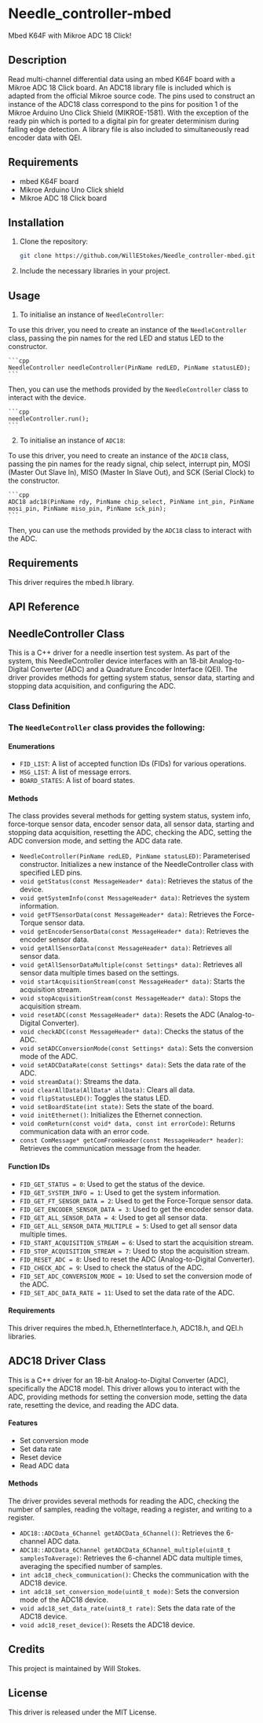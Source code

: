 # Needle_controller-mbed
Mbed K64F with Mikroe ADC 18 Click!

## Description

Read multi-channel differential data using an mbed K64F board with a Mikroe ADC 18 Click board. An ADC18 library file is included which is adapted from the official Mikroe source code. The pins used to construct an instance of the ADC18 class correspond to the pins for position 1 of the Mikroe Arduino Uno Click Shield (MIKROE-1581). With the exception of the ready pin which is ported to a digital pin for greater determinism during falling edge detection. A library file is also included to simultaneously read encoder data with QEI.

## Requirements

- mbed K64F board
- Mikroe Arduino Uno Click shield
- Mikroe ADC 18 Click board

## Installation

1. Clone the repository:

    ```bash
    git clone https://github.com/WillEStokes/Needle_controller-mbed.git
    ```

2. Include the necessary libraries in your project.

## Usage

1. To initialise an instance of `NeedleController`:

To use this driver, you need to create an instance of the `NeedleController` class, passing the pin names for the red LED and status LED to the constructor.

    ```cpp
    NeedleController needleController(PinName redLED, PinName statusLED);
    ```
Then, you can use the methods provided by the `NeedleController` class to interact with the device.

    ```cpp
    needleController.run();
    ```

2. To initialise an instance of `ADC18`:

To use this driver, you need to create an instance of the `ADC18` class, passing the pin names for the ready signal, chip select, interrupt pin, MOSI (Master Out Slave In), MISO (Master In Slave Out), and SCK (Serial Clock) to the constructor.

    ```cpp
    ADC18 adc18(PinName rdy, PinName chip_select, PinName int_pin, PinName mosi_pin, PinName miso_pin, PinName sck_pin);
    ```

Then, you can use the methods provided by the `ADC18` class to interact with the ADC.

## Requirements

This driver requires the mbed.h library.

## API Reference

## NeedleController Class

This is a C++ driver for a needle insertion test system. As part of the system, this NeedleController device interfaces with an 18-bit Analog-to-Digital Converter (ADC) and a Quadrature Encoder Interface (QEI). The driver provides methods for getting system status, sensor data, starting and stopping data acquisition, and configuring the ADC.

### Class Definition

### The `NeedleController` class provides the following:

#### Enumerations

- `FID_LIST`: A list of accepted function IDs (FIDs) for various operations.
- `MSG_LIST`: A list of message errors.
- `BOARD_STATES`: A list of board states.

#### Methods

The class provides several methods for getting system status, system info, force-torque sensor data, encoder sensor data, all sensor data, starting and stopping data acquisition, resetting the ADC, checking the ADC, setting the ADC conversion mode, and setting the ADC data rate.

- `NeedleController(PinName redLED, PinName statusLED)`: Parameterised constructor. Initializes a new instance of the NeedleController class with specified LED pins.
- `void getStatus(const MessageHeader* data)`: Retrieves the status of the device.
- `void getSystemInfo(const MessageHeader* data)`: Retrieves the system information.
- `void getFTSensorData(const MessageHeader* data)`: Retrieves the Force-Torque sensor data.
- `void getEncoderSensorData(const MessageHeader* data)`: Retrieves the encoder sensor data.
- `void getAllSensorData(const MessageHeader* data)`: Retrieves all sensor data.
- `void getAllSensorDataMultiple(const Settings* data)`: Retrieves all sensor data multiple times based on the settings.
- `void startAcquisitionStream(const MessageHeader* data)`: Starts the acquisition stream.
- `void stopAcquisitionStream(const MessageHeader* data)`: Stops the acquisition stream.
- `void resetADC(const MessageHeader* data)`: Resets the ADC (Analog-to-Digital Converter).
- `void checkADC(const MessageHeader* data)`: Checks the status of the ADC.
- `void setADCConversionMode(const Settings* data)`: Sets the conversion mode of the ADC.
- `void setADCDataRate(const Settings* data)`: Sets the data rate of the ADC.
- `void streamData()`: Streams the data.
- `void clearAllData(AllData* allData)`: Clears all data.
- `void flipStatusLED()`: Toggles the status LED.
- `void setBoardState(int state)`: Sets the state of the board.
- `void initEthernet()`: Initializes the Ethernet connection.
- `void comReturn(const void* data, const int errorCode)`: Returns communication data with an error code.
- `const ComMessage* getComFromHeader(const MessageHeader* header)`: Retrieves the communication message from the header.

#### Function IDs

- `FID_GET_STATUS = 0`: Used to get the status of the device.
- `FID_GET_SYSTEM_INFO = 1`: Used to get the system information.
- `FID_GET_FT_SENSOR_DATA = 2`: Used to get the Force-Torque sensor data.
- `FID_GET_ENCODER_SENSOR_DATA = 3`: Used to get the encoder sensor data.
- `FID_GET_ALL_SENSOR_DATA = 4`: Used to get all sensor data.
- `FID_GET_ALL_SENSOR_DATA_MULTIPLE = 5`: Used to get all sensor data multiple times.
- `FID_START_ACQUISITION_STREAM = 6`: Used to start the acquisition stream.
- `FID_STOP_ACQUISITION_STREAM = 7`: Used to stop the acquisition stream.
- `FID_RESET_ADC = 8`: Used to reset the ADC (Analog-to-Digital Converter).
- `FID_CHECK_ADC = 9`: Used to check the status of the ADC.
- `FID_SET_ADC_CONVERSION_MODE = 10`: Used to set the conversion mode of the ADC.
- `FID_SET_ADC_DATA_RATE = 11`: Used to set the data rate of the ADC.

#### Requirements

This driver requires the mbed.h, EthernetInterface.h, ADC18.h, and QEI.h libraries.

## ADC18 Driver Class

This is a C++ driver for an 18-bit Analog-to-Digital Converter (ADC), specifically the ADC18 model. This driver allows you to interact with the ADC, providing methods for setting the conversion mode, setting the data rate, resetting the device, and reading the ADC data.

#### Features

- Set conversion mode
- Set data rate
- Reset device
- Read ADC data

#### Methods

The driver provides several methods for reading the ADC, checking the number of samples, reading the voltage, reading a register, and writing to a register.

- `ADC18::ADCData_6Channel getADCData_6Channel()`: Retrieves the 6-channel ADC data.
- `ADC18::ADCData_6Channel getADCData_6Channel_multiple(uint8_t samplesToAverage)`: Retrieves the 6-channel ADC data multiple times, averaging the specified number of samples.
- `int adc18_check_communication()`: Checks the communication with the ADC18 device.
- `int adc18_set_conversion_mode(uint8_t mode)`: Sets the conversion mode of the ADC18 device.
- `void adc18_set_data_rate(uint8_t rate)`: Sets the data rate of the ADC18 device.
- `void adc18_reset_device()`: Resets the ADC18 device.

## Credits

This project is maintained by Will Stokes.

## License

This driver is released under the MIT License.